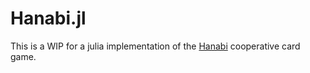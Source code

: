 # Hanabi.jl

This is a WIP for a julia implementation of the [Hanabi](https://boardgamegeek.com/boardgame/98778/hanabi) cooperative card game.  

